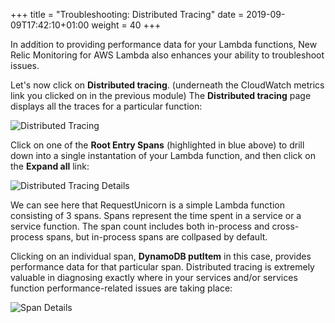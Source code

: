 +++
title = "Troubleshooting: Distributed Tracing"
date = 2019-09-09T17:42:10+01:00
weight = 40
+++

In addition to providing performance data for your Lambda functions, New Relic Monitoring for AWS Lambda also enhances your ability to troubleshoot issues.

Let's now click on **Distributed tracing**. (underneath the CloudWatch metrics link you clicked on in the previous module) The **Distributed tracing** page displays all the traces for a particular function:

![Distributed Tracing](/images/wildrydes/distributed-tracing.png)

Click on one of the **Root Entry Spans** (highlighted in blue above) to drill down into a single instantation of your Lambda function, and then click on the **Expand all** link:  

![Distributed Tracing Details](/images/wildrydes/trace-details.png)

We can see here that RequestUnicorn is a simple Lambda function consisting of 3 spans.  Spans represent the time spent in a service or a service function. The span count includes both in-process and cross-process spans, but in-process spans are collpased by default.

Clicking on an individual span, **DynamoDB putItem** in this case, provides performance data for that particular span. Distributed tracing is extremely valuable in diagnosing exactly where in your services and/or services function performance-related issues are taking place:

![Span Details](/images/wildrydes/span-details.png)
